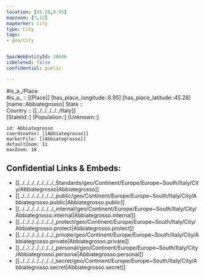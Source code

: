 ```yaml
---
location: [45.28,8.95] 
mapzoom: [7,12] 
mapmarker: city 
type: City
tags:
- geo/City


SpocWebEntityId: 28646
isDeleted: false
confidential: public

---
```

#is_a_/Place  
#is_a_ :: [[Place]] 
[has_place_longitude::8.95] 
[has_place_latitude::45.28] 
[name::Abbiategrosso] 
State ::  
Country :: [[../../../../../Italy]]  
[StateId::] 
[Population::] 
[Unknown::] 


```leaflet
id: Abbiategrosso
coordinates: [[Abbiategrosso]] 
markerFile: [[Abbiategrosso]] 
defaultZoom: 11 
maxZoom: 18
```


## Confidential Links & Embeds: 
- [[../../../../../../../_Standards/geo/Continent/Europe/Europe~South/Italy/City/Abbiategrosso|Abbiategrosso]] 
- [[../../../../../../../_public/geo/Continent/Europe/Europe~South/Italy/City/Abbiategrosso.public|Abbiategrosso.public]] 
- [[../../../../../../../_internal/geo/Continent/Europe/Europe~South/Italy/City/Abbiategrosso.internal|Abbiategrosso.internal]] 
- [[../../../../../../../_protect/geo/Continent/Europe/Europe~South/Italy/City/Abbiategrosso.protect|Abbiategrosso.protect]] 
- [[../../../../../../../_private/geo/Continent/Europe/Europe~South/Italy/City/Abbiategrosso.private|Abbiategrosso.private]] 
- [[../../../../../../../_personal/geo/Continent/Europe/Europe~South/Italy/City/Abbiategrosso.personal|Abbiategrosso.personal]] 
- [[../../../../../../../_secret/geo/Continent/Europe/Europe~South/Italy/City/Abbiategrosso.secret|Abbiategrosso.secret]] 
